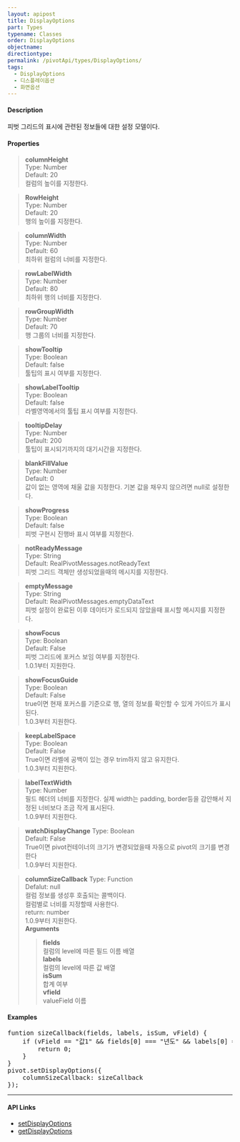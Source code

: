 ```yaml
---
layout: apipost
title: DisplayOptions
part: Types
typename: Classes
order: DisplayOptions
objectname: 
directiontype: 
permalink: /pivotApi/types/DisplayOptions/
tags: 
  - DisplayOptions
  - 디스플레이옵션
  - 화면옵션
---
```


#### Description

 피벗 그리드의 표시에 관련된 정보들에 대한 설정 모델이다.

#### Properties

> **columnHeight**  
> Type: Number   
> Default: 20      
> 컬럼의 높이를 지정한다.    

> **RowHeight**  
> Type: Number   
> Default: 20      
> 행의 높이를 지정한다.    

> **columnWidth**  
> Type: Number   
> Default: 60      
> 최하위 컬럼의 너비를 지정한다.    

> **rowLabelWidth**  
> Type: Number   
> Default: 80       
> 최하위 행의 너비를 지정한다.    

> **rowGroupWidth**  
> Type: Number   
> Default: 70       
> 행 그룹의 너비를 지정한다.    

> **showTooltip**  
> Type: Boolean   
> Default: false      
> 툴팁의 표시 여부를 지정한다.    

> **showLabelTooltip**  
> Type: Boolean   
> Default: false       
> 라벨영역에서의 툴팁 표시 여부를 지정한다.    

> **tooltipDelay**  
> Type: Number    
> Default: 200      
> 툴팁이 표시되기까지의 대기시간을 지정한다.    

<a name="blankFillValue"></a>
> **blankFillValue**  
> Type: Number   
> Default: 0      
> 값이 없는 영역에 채울 값을 지정한다. 기본 값을 채우지 않으려면 null로 설정한다.    

> **showProgress**  
> Type: Boolean   
> Default: false       
> 피벗 구현시 진행바 표시 여부를 지정한다.     

> **notReadyMessage**  
> Type: String    
> Default: RealPivotMessages.notReadyText      
> 피벗 그리드 객체만 생성되었을때의 메시지를 지정한다.    

> **emptyMessage**  
> Type: String   
> Default: RealPivotMessages.emptyDataText      
> 피벗 설정이 완료된 이후 데이터가 로드되지 않았을때 표시할 메시지를 지정한다.    

> **showFocus**  
> Type: Boolean   
> Default: False      
> 피벗 그리드에 포커스 보임 여부를 지정한다.  
> 1.0.1부터 지원한다.      

<a name="showFocusGuide"></a>
> **showFocusGuide**  
> Type: Boolean   
> Default: False      
> true이면 현재 포커스를 기준으로 행, 열의 정보를 확인할 수 있게 가이드가 표시된다.    
> 1.0.3부터 지원한다.      

<a name="keepLabelSpace"></a>
> **keepLabelSpace**  
> Type: Boolean   
> Default: False      
> True이면 라벨에 공백이 있는 경우 trim하지 않고 유지한다.         
> 1.0.3부터 지원한다.      

<a name="labelTextWidth"></a>
> **labelTextWidth**  
> Type: Number  
> 필드 헤더의 너비를 지정한다. 실제 width는 padding, border등을 감안해서 지정된 너비보다 조금 작게 표시된다.  
> 1.0.9부터 지원한다.

<a name="watchDisplayChange"></a>
> **watchDisplayChange**
> Type: Boolean  
> Default: False  
> True이면 pivot컨테이너의 크기가 변경되었을때 자동으로 pivot의 크기를 변경한다  
> 1.0.9부터 지원한다.  

<a name="columnSizeCallback"></a>
> **columnSizeCallback**
> Type: Function  
> Defalut: null  
> 컬럼 정보를 생성후 호출되는 콜백이다.  
> 컬럼별로 너비를 지정할때 사용한다.  
> return: number  
> 1.0.9부터 지원한다.  
> ****Arguments****  
>> **fields**  
>> 컬럼의 level에 따른 필드 이름 배열    
>> **labels**  
>> 컬럼의 level에 따른 값 배열  
>> **isSum**  
>> 합계 여부  
>> **vfield**  
>> valueField 이름  


#### Examples   

<pre class="prettyprint">
funtion sizeCallback(fields, labels, isSum, vField) {
    if (vField == "값1" && fields[0] === "년도" && labels[0] == "2022" && isSum) {
        return 0;
    }
}
pivot.setDisplayOptions({
    columnSizeCallback: sizeCallback
});
</pre>

---

#### API Links

* [setDisplayOptions](/pivotApi/RealPivot/setDisplayOptions/)   
* [getDisplayOptions](/pivotApi/RealPivot/getDisplayOptions/)   


